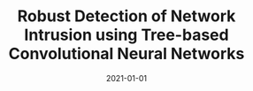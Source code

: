 ---
title: "Robust Detection of Network Intrusion using Tree-based Convolutional Neural Networks"
collection: publications
permalink: /publication/2021-cods-comad
excerpt: 'Automated Intrusion Detection Systems (IDS) are the first line of defense that monitor network activity to profile and identify suspicious activity. This work evaluates the effectiveness of using a hierarchical Convolutional Neural Network approach for network intrusion detection on the NSLKDD dataset.'
date: 2021-01-01
venue: '8th ACM IKDD CODS and 26th COMAD (CODS COMAD)'
paperurl: 'https://dl.acm.org/doi/abs/10.1145/3430984.3431036'
citation: 'Mishra, Sanket, et al. "Robust Detection of Network Intrusion using Tree-based Convolutional Neural Networks." 8th ACM IKDD CODS and 26th COMAD. 2021. 233-237.'
---